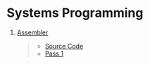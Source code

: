 # Systems Programming

1. [Assembler](./Assembler/Pass-1/)
   > - [Source Code](./Assembler/Pass-1/source.asm)
   > - [Pass 1](./Assembler/Pass-1/first_pass.py)